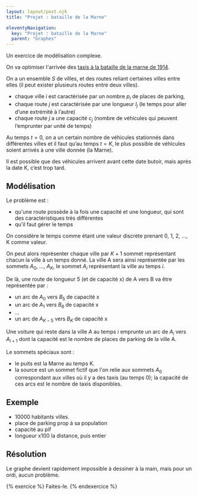 ```yaml
---
layout: layout/post.njk
title: "Projet : bataille de la Marne"

eleventyNavigation:
  key: "Projet : bataille de la Marne"
  parent: "Graphes"
---
```


<!-- début résumé -->

Un exercice de modélisation complexe.

<!-- end résumé -->

On va optimiser l'arrivée des [taxis à la bataille de la marne de 1914](https://fr.wikipedia.org/wiki/Taxis_de_la_Marne).

On a un ensemble $S$ de villes, et des routes reliant certaines villes entre elles (il peut exister plusieurs routes entre deux villes).

* chaque ville $i$ est caractérisée par un nombre $p_i$ de places de parking,
* chaque route $j$ est caractérisée par une longueur $l_j$ (le temps pour aller d’une extrémité à l’autre)
* chaque route $j$ a une capacité $c_j$ (nombre de véhicules qui peuvent l’emprunter par unité de temps)

Au temps $t = 0$, on a un certain nombre de véhicules stationnés dans différentes villes et il faut qu’au temps $t = K$, le plus possible de véhicules soient arrivés à une ville donnée (la Marne).

Il est possible que des véhicules arrivent avant cette date butoir, mais après la date K, c’est
trop tard.

## Modélisation

Le problème est :

* qu'une route possède à la fois une capacité et une longueur, qui sont des caractéristiques très différentes
* qu'il faut gérer le temps

On considère le temps comme étant une valeur discrète prenant 0, 1, 2, ..., K comme valeur.

On peut alors représenter chaque ville par $K+1$ sommet représentant chacun la ville à un temps donné. La ville A sera ainsi représentée par les sommets $A_0$, ...,  $A_K$, le sommet $A_i$ représentant la ville au temps $i$.

De là, une route de longueur 5 (et de capacité x) de A vers B va être représentée par :

* un arc de $A_0$ vers $B_5$ de capacité x
* un arc de $A_1$ vers $B_6$ de capacité x
* ...
* un arc de $A_{K-5}$ vers $B_K$ de capacité x

Une voiture qui reste dans la ville $A$ au temps $i$ emprunte un arc de $A_i$ vers $A_{i+1}$ dont la capacité est le nombre de places de parking de la ville A.

Le sommets spéciaux sont :

* le puits est la Marne au temps K.
* la source est un sommet fictif que l'on relie aux sommets $A_0$ correspondant aux villes où il y a des taxis (au temps 0); la capacité de ces arcs est le nombre de taxis disponibles.

## Exemple

- 10000 habitants villes.
- place de parking prop à sa population
- capacité au pif
- longueur x100 la distance, puis entier


## Résolution

Le graphe devient rapidement impossible à dessiner à la main, mais pour un ordi, aucun problème.

{% exercice %}
Faites-le.
{% endexercice %}